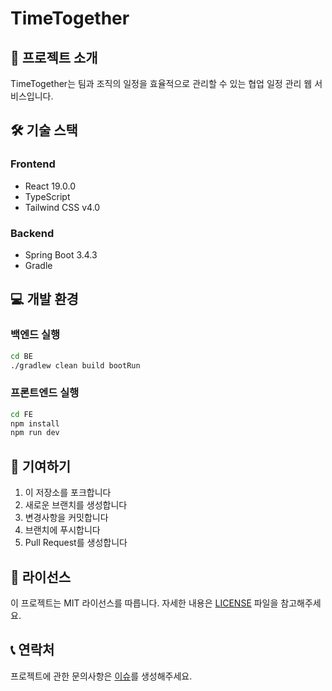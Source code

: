 # TimeTogether

## 📌 프로젝트 소개
TimeTogether는 팀과 조직의 일정을 효율적으로 관리할 수 있는 협업 일정 관리 웹 서비스입니다.

## 🛠 기술 스택

### Frontend
- React 19.0.0
- TypeScript
- Tailwind CSS v4.0

### Backend
- Spring Boot 3.4.3
- Gradle

<!-- ### Infrastructure -->

<!-- ## 🚀 주요 기능 -->

## 💻 개발 환경

### 백엔드 실행
```bash
cd BE
./gradlew clean build bootRun
```

### 프론트엔드 실행
```bash
cd FE
npm install
npm run dev
```

## 🤝 기여하기
1. 이 저장소를 포크합니다
2. 새로운 브랜치를 생성합니다
3. 변경사항을 커밋합니다
4. 브랜치에 푸시합니다
5. Pull Request를 생성합니다

## 📝 라이선스
이 프로젝트는 MIT 라이선스를 따릅니다. 자세한 내용은 [LICENSE](LICENSE) 파일을 참고해주세요.

## 📞 연락처
프로젝트에 관한 문의사항은 [이슈](https://github.com/gwtt0878/TimeTogether/issues)를 생성해주세요.
